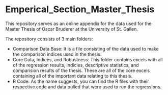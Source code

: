 # Emperical_Section_Master_Thesis
This repository serves as an online appendix for the data used for the Master Thesis of Oscar Bruderer at the University of St. Gallen.

The repository consists of 3 main folders:
* Comparison Data Base: It is a file consisting of the data used to make the comparison indices used in the thesis.
* Core Data, Indices, and Robustness: This folder contains excels with all of the regression results, indicies, descriptive statistics, and comparision results of the thesis. These are all of the core excels containing all of the important data relating to this thesis.
* R Code: As the name suggests, you can find the R files with their respective code and data pulled that were used to run the regressions.
